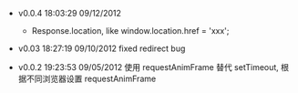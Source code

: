 * v0.0.4 18:03:29 09/12/2012
  + Response.location, like window.location.href = 'xxx';

* v0.03 18:27:19 09/10/2012
  fixed redirect bug

* v0.0.2 19:23:53 09/05/2012
  使用 requestAnimFrame 替代 setTimeout, 根据不同浏览器设置 requestAnimFrame
